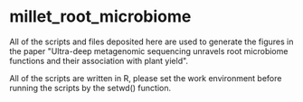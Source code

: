 # millet_root_microbiome
All of the scripts and files deposited here are used to generate the figures in the paper "Ultra-deep metagenomic sequencing unravels root microbiome functions and their association with plant yield".

All of the scripts are written in R, please set the work environment before running the scripts by the setwd() function.
